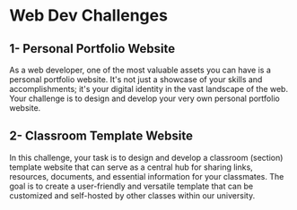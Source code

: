 # Web Dev Challenges

## 1- Personal Portfolio Website
As a web developer, one of the most valuable assets you can have is a personal portfolio website. It's not just a showcase of your skills and accomplishments; it's your digital identity in the vast landscape of the web. Your challenge is to design and develop your very own personal portfolio website.

## 2- Classroom Template Website
In this challenge, your task is to design and develop a classroom (section) template website that can serve as a central hub for sharing links, resources, documents, and essential information for your classmates. The goal is to create a user-friendly and versatile template that can be customized and self-hosted by other classes within our university.
